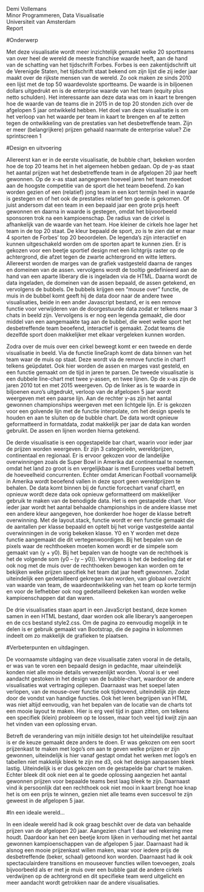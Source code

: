 Demi Vollemans <br>
Minor Programmeren, Data Visualisatie <br>
Universiteit van Amsterdam <br>
Report <br>

#Onderwerp <br>

Met deze visualisatie wordt meer inzichtelijk gemaakt welke 20 sportteams van over heel de wereld de meeste franchise waarde heeft, aan de hand van de schatting van het tijdschrift Forbes.  Forbes is een zakentijdschrift uit de Verenigde Staten, het tijdschrift staat bekend om zijn lijst die zij ieder jaar maakt  over de rijkste mensen van de wereld.  Zo ook maken ze sinds 2010 een lijst met de top 50 waardevolste sportteams.  De waarde is in biljoenen dollars uitgedrukt en is de enterprise waarde van het team (equity plus netto schulden). Het interessante aan deze data was om in kaart te brengen hoe de waarde van de teams die in 2015 in de top 20 stonden zich over de afgelopen 5 jaar ontwikkeld hebben. Het doel van deze visualisatie is om het verloop van het waarde per team in kaart te brengen en af te zetten tegen de ontwikkeling van de prestaties van het desbetreffende team. Zijn er meer (belangrijkere) prijzen gehaald naarmate de enterprise value?
Zie sprintscreen 1

#Design en uitvoering <br>

Allereerst kan er in de eerste visualisatie, de bubble chart,  bekeken worden hoe de top 20 teams het in het algemeen hebben gedaan. Op de y-as staat het aantal prijzen wat het desbetreffende team in de afgelopen 20 jaar heeft gewonnen. Op de x-as staat aangegeven hoeveel jaren het team meedoet aan de hoogste competitie van de sport die het team beoefend. Zo kan worden gezien of een (relatief) jong team in een kort termijn heel in waarde is gestegen en of het ook de prestaties relatief ten goede is gekomen.  Of juist andersom dat een team in een bepaald jaar een grote prijs heeft gewonnen en daarna in waarde is gestegen, omdat het bijvoorbeeld sponsoren trok na een kampioenschap.
De radius van de cirkel is afhankelijk van de waarde van het team.  Hoe kleiner de cirkels hoe lager het team in de top 20 staat. De kleur bepaald de sport, zo is te zien dat er maar 4 sporten de Forbes’ top 20 beoordelen. De legenda’s zijn interactief en kunnen uitgeschakeld worden om de sporten apart te kunnen zien. Er is gekozen voor een beetje sportief design met een lichtgrijs raster op de achtergrond, die afzet tegen de zwarte achtergrond en witte letters.
Allereerst worden de  marges van de grafiek vastgesteld daarna de ranges en domeinen van de assen. vervolgens wordt de tooltip gedefinieerd aan de hand van een aparte liberary die is ingeladen via de HTML. Daarna wordt de data ingeladen, de domeinen van de assen bepaald, de assen getekend, en vervolgens de bubbels. De bubbels krijgen een “mouse over”  functie,  de muis in de bubbel komt geeft hij de data door naar de andere twee visualisaties, beide in een ander Javascript bestand, er is een remove functie voor verwijderen van de doorgestuurde data zodat er telkens maar 3 chats in beeld zijn.  Vervolgens is er nog een legenda gemaakt, die door middel van een aangemaakte tag aan de bubbel, die weet welke sport het desbetreffende team beoefend, interactief is gemaakt. Zodat teams die dezelfde sport doen makkelijker met elkaar vergeleken kunnen worden.

Zodra over de muis over een cirkel beweegt komt er een tweede en derde visualisatie in beeld. Via de functie lineGraph komt de data binnen van het team waar de muis op staat. Deze wordt via de remove functie in chart1 telkens geüpdatet.  Ook hier worden de assen en marges vast gesteld, en een functie gemaakt om de tijd in jaren te parsen.  De tweede visualisatie is een dubbele line-chart met twee y-assen, en twee lijnen.  Op de x-as zijn de jaren 2010 tot en met 2015 weergeven. Op de linker as is te waarde in biljoenen euro’s uitgedrukt,  verloop van de afgelopen 5 jaar wordt weergeven met een paarse lijn. Aan de rechter y-as zijn het aantal gewonnen championships weergeven met een lichtgele lijn.  Er is gekozen voor een golvende lijn met de functie interpolate,  om het design speels te houden en aan te sluiten op de bubble chart. De data wordt opnieuw geformatteerd  in formatdata, zodat makkelijk per jaar de data kan worden gebruikt. De assen en lijnen worden hierna getekend.

De  derde visualisatie is een opgestapelde bar chart, waarin voor ieder jaar de prijzen worden weergeven. Er zijn 3 categorieën, wereldprijzen, continentaal en regionaal.  Er is ervoor gekozen voor de landelijke overwinningen zoals de Super Bowl in Amerika dat continentaal te noemen, omdat het land zo groot is en vergelijkbaar is met Europees voetbal betreft de hoeveelheid concurrenten. Echter omdat American Football voornamelijk in Amerika wordt beoefend vallen in deze sport geen wereldprijzen te behalen. De data komt binnen  bij de functie forcechart vanaf chart1, en opnieuw wordt deze data ook opnieuw geformatteerd om makkelijker gebruik te maken van de benodigde data. Het is een gestapelde chart. Voor ieder jaar wordt het aantal behaalde championships in de andere klasse met een andere kleur aangegeven, hoe donkerder hoe hoger de klasse betreft overwinning. Met de layout.stack, functie wordt er een functie gemaakt die de aantallen per klasse bepaald en optelt bij het vorige vastgestelde aantal overwinningen in de vorig bekeken klasse. Y0 en Y worden met deze functie aangemaakt die dit vertegenwoordigen. Bij het bepalen van de pixels waar de rechthoeken moeten komen wordt er de simpele som gemaakt van (y + y0). Bij het bepalen van de hoogte van de rechthoek is het de volgende som (y0 – (y – y0)). Vervolgens  is het de bedoeling dat er ook nog met de muis over de rechthoeken bewogen kan worden om te bekijken welke prijzen specifiek het team dat jaar heeft gewonnen. Zodat uiteindelijk een gedetailleerd gekregen kan worden, van globaal overzicht van waarde van team, de waardeontwikkeling van het team op korte termijn en voor de liefhebber ook nog gedetailleerd bekeken kan worden welke kampioenschappen dat dan waren.

De drie visualisaties staan apart in een JavaScript bestand, deze komen samen in een HTML bestand, daar worden ook alle liberary’s aangeroepen en de ccs bestand style2.css. Om de pagina zo eenvoudig mogelijk in te delen is er gebruik gemaakt van Bootstrap, die de pagina in kolommen indeelt om zo makkelijk de grafieken te plaatsen.

#Verbeterpunten en uitdagingen. <br>

De voornaamste uitdaging van deze visualisatie zaten vooral in de details, er was van te voren een bepaald design in gedachte, maar uiteindelijk konden niet alle mooie details verwezenlijkt worden. Vooral is er veel aandacht gestoken in het design van de bubble-chart, waardoor de andere visualisaties wat vertraging opliepen. Daarnaast was het soepel laten verlopen, van de mouse-over functie ook tijdrovend, uiteindelijk zijn deze door de vondst van handige functies. Ook het leren begrijpen van HTML was niet altijd eenvoudig, van het bepalen van de locatie van de charts tot een mooie layout te maken. Hier is erg veel tijd in gaan zitten, om telkens een specifiek (klein) probleem op te lossen, maar toch veel tijd kwijt zijn aan het vinden van een oplossing ervan.

Betreft de verandering van mijn initiële design tot het uiteindelijke resultaat is er de keuze gemaakt deze anders te doen.  Er was gekozen om een soort prijzenkast te maken met logo’s om aan te geven welke prijzen er zijn gewonnen, uiteindelijk is hier vanaf gestapt omdat het werken met logo’s en tabellen niet makkelijk bleek te zijn me d3, ook het design aanpassen bleek lastig.  Uiteindelijk is er dus gekozen om de gestapelde bar chart te maken. Echter bleek dit ook niet een al te goede oplossing aangezien het aantal gewonnen prijzen voor bepaalde teams best laag bleek te zijn.  Daarnaast vind ik persoonlijk dat een rechthoek ook niet mooi in kaart brengt hoe knap het is om een prijs te winnen, gezien niet alle teams even succesvol te zijn geweest in de afgelopen 5 jaar.

#In een ideale wereld…  <br>

In een ideale wereld had ik ook graag beschikt over de data van  behaalde prijzen van de afgelopen 20 jaar. Aangezien chart 1 daar wel rekening mee houdt. Daardoor kan het een beetje krom lijken in verhouding met het aantal gewonnen kampioenschappen van de afgelopen 5 jaar. Daarnaast had ik alsnog een mooie prijzenkast willen maken, waar voor iedere prijs de desbetreffende (beker, schaal) getoond kon worden.  Daarnaast had ik ook spectaculairdere transitions en mouseover functies  willen toevoegen, zoals bijvoorbeeld als er met je muis over een bubble  gaat de andere cirkels verdwijnen op de achtergrond en dit specifieke team werd uitgelicht en meer aandacht wordt getrokken naar de andere visualisaties.

